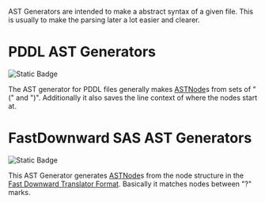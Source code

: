 AST Generators are intended to make a abstract syntax of a given file.
This is usually to make the parsing later a lot easier and clearer.

# PDDL AST Generators
![Static Badge](https://img.shields.io/badge/Namespace-PDDLSharp.ASTGenerators.PDDL-orange)

The AST generator for PDDL files generally makes [ASTNode](../Models/AST/ASTNode.cs)s from sets of "(" and ")".
Additionally it also saves the line context of where the nodes start at.

# FastDownward SAS AST Generators
![Static Badge](https://img.shields.io/badge/Namespace-PDDLSharp.ASTGenerators.FastDownward.SAS-orange)

This AST Generator generates [ASTNode](../Models/AST/ASTNode.cs)s from the node structure in the [Fast Downward Translator Format](https://www.fast-downward.org/TranslatorOutputFormat).
Basically it matches nodes between "?" marks.
